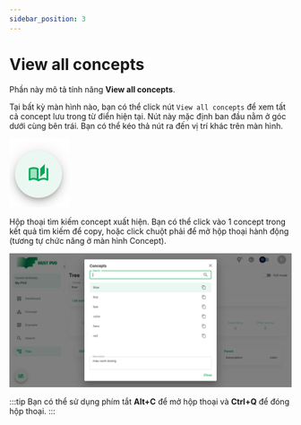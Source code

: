 ```yaml
---
sidebar_position: 3
---
```


# View all concepts

Phần này mô tả tính năng **View all concepts**.

Tại bất kỳ màn hình nào, bạn có thể click nút ```View all concepts``` để xem tất cả concept lưu trong từ điển hiện tại. Nút này mặc định ban đầu nằm ở góc dưới cùng bên trái. Bạn có thể kéo thả nút ra đến vị trí khác trên màn hình.

![Button](./img/button.png)

Hộp thoại tìm kiếm concept xuất hiện. Bạn có thể click vào 1 concept trong kết quả tìm kiếm để copy, hoặc click chuột phải để mở hộp thoại hành động (tương tự chức năng ở màn hình Concept).

![Dialog](./img/dialog.png)

:::tip
Bạn có thể sử dụng phím tắt **Alt+C** để mở hộp thoại và **Ctrl+Q** để đóng hộp thoại.
:::






